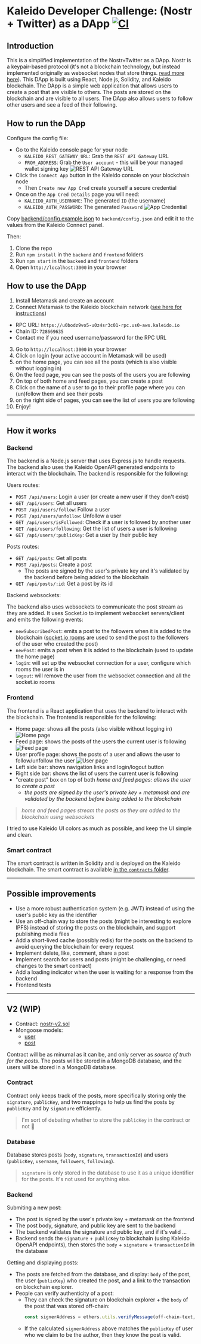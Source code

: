 # Kaleido Developer Challenge: (Nostr + Twitter) as a DApp [![CI](https://github.com/ssmirr/developer-challenge/actions/workflows/ci.yml/badge.svg)](https://github.com/ssmirr/developer-challenge/actions/workflows/ci.yml)

## Introduction

This is a simplified implementation of the Nostr+Twitter as a DApp. Nostr is a keypair-based protocol (it's not a blockchain technology, but instead implemented originally as websocket nodes that store things. [read more here](https://github.com/nostr-protocol/nostr)). This DApp is built using React, Node.js, Solidity, and Kaleido blockchain. The DApp is a simple web application that allows users to create a post that are visible to others. The posts are stored on the blockchain and are visible to all users. The DApp also allows users to follow other users and see a feed of their following.

## How to run the DApp

Configure the config file:

- Go to the Kaleido console page for your node
  - `KALEIDO_REST_GATEWAY_URL`: Grab the `REST API Gateway` URL
  - `FROM_ADDRESS`: Grab the `User account` - this will be your managed wallet signing key
    ![REST API Gateway URL](./screenshots/readme1.png)
- Click the `Connect App` button in the Kaleido console on your blockchain node
  - Then `Create new App Cred` create yourself a secure credential
- Once on the `App Cred Details` page you will need:
  - `KALEIDO_AUTH_USERNAME`: The generated `ID` (the username)
  - `KALEIDO_AUTH_PASSWORD`: The generated `Password`
    ![App Credential](./screenshots/readme2.png)

Copy [backend/config.example.json](backend/config.example.json) to `backend/config.json` and edit it to the values from the Kaleido Connect panel.

Then:

1. Clone the repo
2. Run `npm install` in the `backend` and `frontend` folders
3. Run `npm start` in the `backend` and `frontend` folders
4. Open `http://localhost:3000` in your browser

## How to use the DApp

1. Install Metamask and create an account
2. Connect Metamask to the Kaleido blockchain network ([see here for instructions](https://docs.kaleido.io/developers/smart-contracts/metamask/))
  - RPC URL: `https://u0bodz9vo5-u0z4sr3c01-rpc.us0-aws.kaleido.io`
  - Chain ID: `728669635`
  - Contact me if you need username/password for the RPC URL
3. Go to `http://localhost:3000` in your browser
4. Click on login (your active account in Metamask will be used)
5. on the home page, you can see all the posts (which is also visible without logging in)
6. On the feed page, you can see the posts of the users you are following
7. On top of both home and feed pages, you can create a post
8. Click on the name of a user to go to their profile page where you can (un)follow them and see their posts
9. on the right side of pages, you can see the list of users you are following
10. Enjoy!


---

## How it works

### Backend

The backend is a Node.js server that uses Express.js to handle requests. The backend also uses the Kaleido OpenAPI generated endpoints to interact with the blockchain. The backend is responsible for the following:

Users routes:
- `POST /api/users`: Login a user (or create a new user if they don't exist)
- `GET /api/users`: Get all users
- `POST /api/users/follow`: Follow a user
- `POST /api/users/unfollow`: Unfollow a user
- `GET /api/users/isFollowed`: Check if a user is followed by another user
- `GET /api/users/following`: Get the list of users a user is following
- `GET /api/users/:publicKey`: Get a user by their public key

Posts routes:
- `GET /api/posts`: Get all posts
- `POST /api/posts`: Create a post
  - The posts are signed by the user's private key and it's validated by the backend before being added to the blockchain
- `GET /api/posts/:id`: Get a post by its id

Backend websockets:

The backend also uses websockets to communicate the post stream as they are added. It uses Socket.io to implement websocket servers/client and emits the following events:

- `newSubscribedPost`: emits a post to the followers when it is added to the blockchain ([socket.io rooms](https://socket.io/docs/v4/rooms/) are used to send the post to the followers of the user who created the post)
- `newPost`: emits a post when it is added to the blockchain (used to update the home page)
- `login`: will set up the websocket connection for a user, configure which rooms the user is in
- `logout`: will remove the user from the websocket connection and all the socket.io rooms

### Frontend

The frontend is a React application that uses the backend to interact with the blockchain. The frontend is responsible for the following:

- Home page: shows all the posts (also visible without logging in)
  ![Home page](./screenshots/home.png)
- Feed page: shows the posts of the users the current user is following
  ![Feed page](./screenshots/feed.png)
- User profile page: shows the posts of a user and allows the user to follow/unfollow the user
  ![User page](./screenshots/users.png)
- Left side bar: shows navigation links and login/logout button
- Right side bar: shows the list of users the current user is following
- "create post" box on top of both _home and feed pages: allows the user to create a post_
  - _the posts are signed by the user's private key + metamask and are validated by the backend before being added to the blockchain_

> _home and feed pages stream the posts as they are added to the blockchain using websockets_

I tried to use Kaleido UI colors as much as possible, and keep the UI simple and clean.

### Smart contract

The smart contract is written in Solidity and is deployed on the Kaleido blockchain. The smart contract is available [in the `contracts` folder](./backend/contracts/nostr.sol).

---

## Possible improvements

- Use a more robust authentication system (e.g. JWT) instead of using the user's public key as the identifier
- Use an off-chain way to store the posts (might be interesting to explore IPFS) instead of storing the posts on the blockchain, and support publishing media files
- Add a short-lived cache (possibly redis) for the posts on the backend to avoid querying the blockchain for every request
- Implement delete, like, comment, share a post
- Implement search for users and posts (might be challenging, or need changes to the smart contract)
- Add a loading indicator when the user is waiting for a response from the backend
- Frontend tests

---

## V2 (WIP)

- Contract: [nostr-v2.sol](./backend/contracts/nostr-v2.sol)
- Mongoose models: 
  - [user](./backend/models/user.js)
  - [post](./backend/models/post.js)

Contract will be as minumal as it can be, and only server as _source of truth for the posts_. The posts will be stored in a MongoDB database, and the users will be stored in a MongoDB database.

### Contract

Contract only keeps track of the posts, more specifically storing only the `signature`, `publicKey`, and two mappings to help us find the posts by `publicKey` and by `signature` efficiently.

> I'm sort of debating whether to store the `publicKey` in the contract or not 🤔

### Database

Database stores posts (`body`, `signature`, `transactionId`) and users (`publicKey`, `username`, `followers`, `following`).

> `signature` is only stored in the database to use it as a unique identifier for the posts. It's not used for anything else.

### Backend

Submiting a new post:
- The post is signed by the user's private key + metamask on the frontend
- The post body, signature, and public key are sent to the backend
- The backend validates the signature and public key, and if it's valid ...
- Backend sends the `signature` + `publicKey` to blockchain (using Kaleido OpenAPI endpoints), then stores the `body` + `signature` + `transactionId` in the database

Getting and displaying posts:
- The posts are fetched from the database, and display: `body` of the post, the user (`publicKey`) who created the post, and a link to the transaction on blockchain explorer.
- People can verify authenticity of a post:
  - They can check the signature on blockchain explorer + the `body` of the post that was stored off-chain:
    ```js
    const signerAddress = ethers.utils.verifyMessage(off-chain-text, on-chain-signature);
    ```
  - If the calculated `signerAddress` above matches the `publicKey` of user who we claim to be the author, then they know the post is valid.
